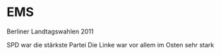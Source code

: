 # EMS
Berliner Landtagswahlen 2011

SPD war die stärkste Partei
Die Linke war vor allem im Osten sehr stark